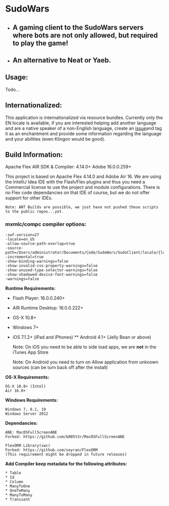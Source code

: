 # SudoWars

* ## A gaming client to the SudoWars servers where bots are not only allowed, but required to play the game!
* ## An alternative to Neat or Yaeb.

## Usage:

Todo...

## Internationalized:

This application is internationalized via resource bundles. Currently only the EN locale is available, if you are interested helping add another language and are a native speaker of a non-English language, create an [issue](https://github.com/SudoWar/SudoWars/issues)and tag it as an enchantment and provide some information regarding the language and your abilities (even Klingon would be good).

## Build Information:

Apache Flex AIR SDK & Compiler: 4.14.0+
Adobe 16.0.0.259+

This project is based on Apache Flex 4.14.0 and Adobe Air 16. We are using the IntelliJ Idea IDE with the Flash/Flex plugins and thus you need a Commercial license to use the project and module configurations. There is no Flex code dependancies on that IDE of course, but we do not offer support for other IDEs.

	Note: ANT Builds are possible, we just have not pushed those scripts to the public repos...yet.

### mxmlc/compc compiler options:

    -swf-version=27
    -locale=en_US
    -allow-source-path-overlap=true
    -source-path=/Users/administrator/Documents/Code/SudoWars/SudoClient/locale/{locale}
    -incremental=true
    -show-binding-warnings=false
    -show-invalid-css-property-warnings=false
    -show-unused-type-selector-warnings=false
    -show-shadowed-device-font-warnings=false
    -warnings=false

**Runtime Requirements:**

* Flash Player: 16.0.0.240+
* AIR Runtime Desktop: 16.0.0.222+
* OS-X 10.8+ 
* Windows 7+ 
* iOS 7.1.2+ (iPad and iPhones) 
** Android 4.1+ (Jelly Bean or above)

	Note: On iOS you need to be able to side load apps, we are **not** in the iTunes App Store

	Note: On Android you need to turn on Allow application from unknown sources (can be turn back off after the install)

**OS-X Requirements:**

    OS-X 10.8+ (Intel)
	Air 16.0+

**Windows Requirements:**

	Windows 7, 8.1, 10
	Windows Server 2012

**Dependancies:**

	ANE: MacOSFullScreenANE
	Forked: https://github.com/b005t3r/MacOSFullScreenANE

	FlexORM Library(swc)
	Forked: https://github.com/seyran/FlexORM
	(This requirement might be dropped in future releases)

**Add Compiler keep metadata for the following attributes:**

	* Table
	* Id
	* Column
	* ManyToOne
	* OneToMany
	* ManyToMany
	* Transient


